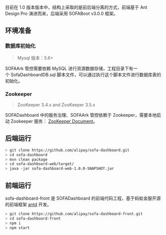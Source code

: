 
目前在 1.0 版本版本中，结构上采取的是前后端分离的方式，前端基于 Ant Design Pro 演进而来，后端采用 SOFABoot v3.0.0 框架。

## 环境准备

### 数据库初始化

> Mysql 版本：5.6+

SOFAArk 管控需要依赖 MySQL 进行资源数据存储，工程目录下有一个 SofaDashboardDB.sql 脚本文件，可以通过执行这个脚本文件进行数据库表的初始化。

### Zookeeper 

> ZooKeeper 3.4.x and ZooKeeper 3.5.x

SOFADashboard 中的服务治理、SOFAArk 管控依赖于 Zookeeper，需要本地启动 Zookeeper 服务： [ZooKeeper Document](https://zookeeper.apache.org/doc/current/zookeeperStarted.html)。

## 后端运行

```bash
> git clone https://github.com/alipay/sofa-dashboard.git
> cd sofa-dashboard
> mvn clean package
> cd sofa-dashboard-web/target/
> java -jar sofa-dashboard-web-1.0.0-SNAPSHOT.jar
```

## 前端运行

sofa-dashboard-front 是 SOFADashboard 的前端代码工程，基于蚂蚁金服开源的前端框架 [antd](https://ant.design/) 开发。

```bash
> git clone https://github.com/alipay/sofa-dashboard-front.git
> cd sofa-dashboard-front
> npm i
> npm start
```



